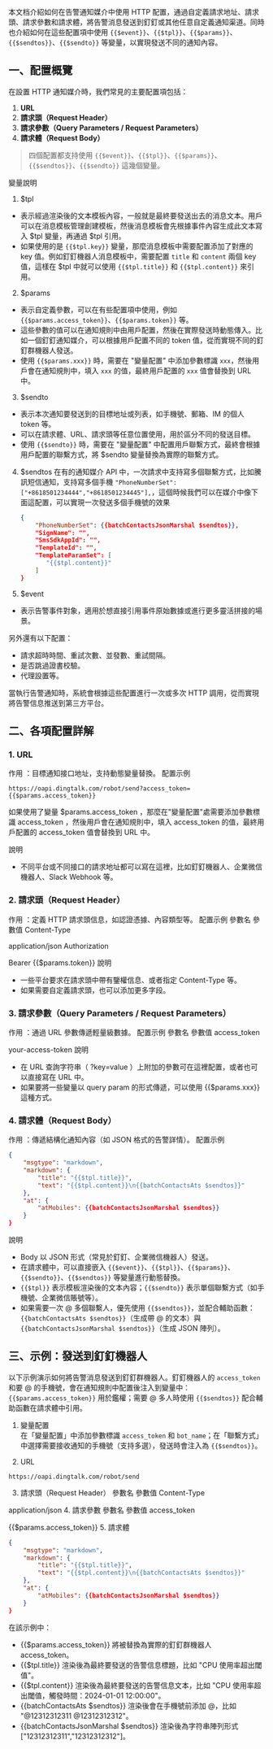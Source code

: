 本文档介紹如何在告警通知媒介中使用 HTTP 配置，通過自定義請求地址、請求頭、請求參數和請求體，將告警消息發送到釘釘或其他任意自定義通知渠道。同時也介紹如何在這些配置項中使用 `{{$event}}`、`{{$tpl}}`、`{{$params}}`、`{{$sendtos}}`、`{{$sendto}}` 等變量，以實現發送不同的通知內容。

## 一、配置概覽

在設置 HTTP 通知媒介時，我們常見的主要配置項包括：

1. **URL**
2. **請求頭（Request Header）**
3. **請求參數（Query Parameters / Request Parameters）**
4. **請求體（Request Body）**

> 四個配置都支持使用 `{{$event}}`、`{{$tpl}}`、`{{$params}}`、`{{$sendtos}}`、`{{$sendto}}` 這幾個變量。

變量說明

1. $tpl
- 表示經過渲染後的文本模板內容，一般就是最終要發送出去的消息文本。用戶可以在消息模板管理創建模板，然後消息模板會先根據事件內容生成此文本寫入 $tpl 變量，再通過 $tpl 引用。
- 如果使用的是 `{{$tpl.key}}` 變量，那麼消息模板中需要配置添加了對應的 key 值。例如釘釘機器人消息模板中，需要配置 `title` 和 `content` 兩個 key 值，這樣在 $tpl 中就可以使用 `{{$tpl.title}}` 和 `{{$tpl.content}}` 來引用。

2. $params

- 表示自定義參數，可以在有些配置項中使用，例如 `{{$params.access_token}}`、`{{$params.token}}` 等。
- 這些參數的值可以在通知規則中由用戶配置，然後在實際發送時動態傳入。比如一個釘釘通知媒介，可以根據用戶配置不同的 token 值，從而實現不同的釘釘群機器人發送。
- 使用 `{{$params.xxx}}` 時，需要在 "變量配置" 中添加參數標識 `xxx`，然後用戶會在通知規則中，填入 `xxx` 的值，最終用戶配置的 `xxx` 值會替換到 URL 中。

3. $sendto

- 表示本次通知要發送到的目標地址或列表，如手機號、郵箱、IM 的個人 token 等。
- 可以在請求體、URL、請求頭等任意位置使用，用於區分不同的發送目標。
- 使用 `{{$sendto}}` 時，需要在 "變量配置" 中配置用戶聯繫方式，最終會根據用戶配置的聯繫方式，將 $sendto 變量替換為實際的聯繫方式。

4. $sendtos
在有的通知媒介 API 中，一次請求中支持寫多個聯繫方式，比如騰訊短信通知，支持寫多個手機 `"PhoneNumberSet": ["+8618501234444","+8618501234445"],`，這個時候我們可以在媒介中像下面這配置，可以實現一次發送多個手機號的效果
   ```json
   {
       "PhoneNumberSet": {{batchContactsJsonMarshal $sendtos}},
       "SignName": "",
       "SmsSdkAppId": "",
       "TemplateId": "",
       "TemplateParamSet": [
          "{{$tpl.content}}"
       ]
   }
   ```
5. $event
- 表示告警事件對象，適用於想直接引用事件原始數據或進行更多靈活拼接的場景。

另外還有以下配置：
- 請求超時時間、重試次數、並發數、重試間隔。
- 是否跳過證書校驗。
- 代理設置等。

當執行告警通知時，系統會根據這些配置進行一次或多次 HTTP 調用，從而實現將告警信息推送到第三方平台。

## 二、各項配置詳解
### 1. URL
作用 ：目標通知接口地址，支持動態變量替換。 配置示例

```text
https://oapi.dingtalk.com/robot/send?access_token={{$params.access_token}}
```

如果使用了變量 $params.access_token ，那麼在"變量配置"處需要添加參數標識 access_token ，然後用戶會在通知規則中，填入 access_token 的值，最終用戶配置的 access_token 值會替換到 URL 中。

說明
- 不同平台或不同接口的請求地址都可以寫在這裡，比如釘釘機器人、企業微信機器人、Slack Webhook 等。

### 2. 請求頭（Request Header）
作用 ：定義 HTTP 請求頭信息，如認證憑據、內容類型等。 配置示例
 參數名 參數值 Content-Type

application/json Authorization

Bearer {{$params.token}}
說明

- 一些平台要求在請求頭中帶有鑒權信息、或者指定 Content-Type 等。
- 如果需要自定義請求頭，也可以添加更多字段。
### 3. 請求參數（Query Parameters / Request Parameters）
作用 ：通過 URL 參數傳遞輕量級數據。 配置示例
 參數名 參數值 access_token

your-access-token
說明

- 在 URL 查詢字符串（ ?key=value ）上附加的參數可在這裡配置，或者也可以直接寫在 URL 中。
- 如果要將一些變量以 query param 的形式傳遞，可以使用 {{$params.xxx}} 這種方式。
### 4. 請求體（Request Body）
作用 ：傳遞結構化通知內容（如 JSON 格式的告警詳情）。 配置示例

```json
{
    "msgtype": "markdown",
    "markdown": {
        "title": "{{$tpl.title}}",
        "text": "{{$tpl.content}}\n{{batchContactsAts $sendtos}}"
    },
    "at": {
        "atMobiles": {{batchContactsJsonMarshal $sendtos}}
    }
}
```

說明

- Body 以 JSON 形式（常見於釘釘、企業微信機器人）發送。
- 在請求體中，可以直接嵌入 `{{$event}}`、`{{$tpl}}`、`{{$params}}`、`{{$sendto}}`、`{{$sendtos}}` 等變量進行動態替換。
- `{{$tpl}}` 表示模板渲染後的文本內容；`{{$sendto}}` 表示單個聯繫方式（如手機號、企業微信賬號等）。
- 如果需要一次 @ 多個聯繫人，優先使用 `{{$sendtos}}`，並配合輔助函數：`{{batchContactsAts $sendtos}}`（生成帶 @ 的文本）與 `{{batchContactsJsonMarshal $sendtos}}`（生成 JSON 陣列）。
## 三、示例：發送到釘釘機器人
以下示例演示如何將告警消息發送到釘釘群機器人。釘釘機器人的 `access_token` 和要 @ 的手機號，會在通知規則中配置後注入到變量中：`{{$params.access_token}}` 用於鑑權；需要 @ 多人時使用 `{{$sendtos}}` 配合輔助函數在請求體中引用。

1. 變量配置  
在「變量配置」中添加參數標識 `access_token` 和 `bot_name`；在「聯繫方式」中選擇需要接收通知的手機號（支持多選），發送時會注入為 `{{$sendtos}}`。

2. URL

```plaintext
https://oapi.dingtalk.com/robot/send
 ```

3. 請求頭（Request Header） 參數名 參數值 Content-Type

application/json
4. 請求參數
 參數名 參數值 access_token

{{$params.access_token}}
5. 請求體

```json
{
    "msgtype": "markdown",
    "markdown": {
        "title": "{{$tpl.title}}",
        "text": "{{$tpl.content}}\n{{batchContactsAts $sendtos}}"
    },
    "at": {
        "atMobiles": {{batchContactsJsonMarshal $sendtos}}
    }
}
```

在該示例中：

- {{$params.access_token}} 將被替換為實際的釘釘群機器人 access_token。
- {{$tpl.title}} 渲染後為最終要發送的告警信息標題，比如 "CPU 使用率超出閾值"。
- {{$tpl.content}} 渲染後為最終要發送的告警信息文本，比如 "CPU 使用率超出閾值，觸發時間：2024-01-01 12:00:00"。
- {{batchContactsAts $sendtos}} 渲染後會在手機號前添加 @，比如 "@12312312311 @12312312312"。
- {{batchContactsJsonMarshal $sendtos}} 渲染後為字符串陣列形式 ["12312312311","12312312312"]。